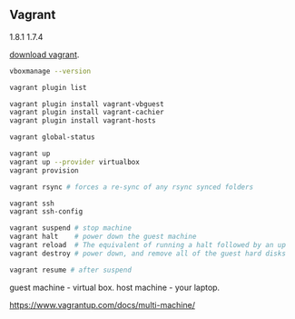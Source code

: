 Vagrant
-

1.8.1
1.7.4

[download vagrant](https://www.vagrantup.com/downloads.html).

````sh
vboxmanage --version
````

````sh
vagrant plugin list

vagrant plugin install vagrant-vbguest
vagrant plugin install vagrant-cachier
vagrant plugin install vagrant-hosts
````

````sh
vagrant global-status

vagrant up
vagrant up --provider virtualbox
vagrant provision

vagrant rsync # forces a re-sync of any rsync synced folders

vagrant ssh
vagrant ssh-config

vagrant suspend # stop machine
vagrant halt    # power down the guest machine
vagrant reload  # The equivalent of running a halt followed by an up
vagrant destroy # power down, and remove all of the guest hard disks

vagrant resume # after suspend
````

guest machine - virtual box.
host machine - your laptop.

https://www.vagrantup.com/docs/multi-machine/
